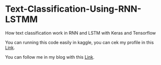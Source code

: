 # Text-Classification-Using-RNN-LSTMM
How text classification work in RNN and LSTM with Keras and Tensorflow

You can running this code easily in kaggle, you can cek my profile in this [Link](https://www.kaggle.com/thinkstudio21).

You can follow me in my blog with this [Link](https://thinkstudioo.blogspot.com/).
